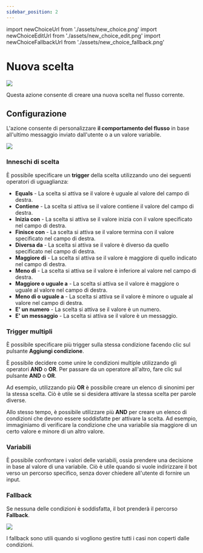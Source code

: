 ```yaml
---
sidebar_position: 2
---
```


import newChoiceUrl from './assets/new_choice.png'
import newChoiceEditUrl from './assets/new_choice_edit.png'
import newChoiceFallbackUrl from './assets/new_choice_fallback.png'

# Nuova scelta

<img src={newChoiceUrl} width={180} />

Questa azione consente di creare una nuova scelta nel flusso corrente.

## Configurazione

L'azione consente di personalizzare **il comportamento del flusso** in base all'ultimo messaggio inviato dall'utente o a un valore variabile.

<img src={newChoiceEditUrl} width={300} />

### Inneschi di scelta

È possibile specificare un **trigger** della scelta utilizzando uno dei seguenti operatori di uguaglianza:

- **Equals** - La scelta si attiva se il valore è uguale al valore del campo di destra.
- **Contiene** - La scelta si attiva se il valore contiene il valore del campo di destra.
- **Inizia con** - La scelta si attiva se il valore inizia con il valore specificato nel campo di destra.
- **Finisce con** - La scelta si attiva se il valore termina con il valore specificato nel campo di destra.
- **Diversa da** - La scelta si attiva se il valore è diverso da quello specificato nel campo di destra.
- **Maggiore di** - La scelta si attiva se il valore è maggiore di quello indicato nel campo di destra.
- **Meno di** - La scelta si attiva se il valore è inferiore al valore nel campo di destra.
- **Maggiore o uguale a** - La scelta si attiva se il valore è maggiore o uguale al valore nel campo di destra.
- **Meno di o uguale a** - La scelta si attiva se il valore è minore o uguale al valore nel campo di destra.
- **E' un numero** - La scelta si attiva se il valore è un numero.
- **E' un messaggio** - La scelta si attiva se il valore è un messaggio.

### Trigger multipli

È possibile specificare più trigger sulla stessa condizione facendo clic sul pulsante **Aggiungi condizione**.

È possibile decidere come unire le condizioni multiple utilizzando gli operatori **AND** o **OR**. Per passare da un operatore all'altro, fare clic sul pulsante **AND** o **OR**.

Ad esempio, utilizzando più **OR** è possibile creare un elenco di sinonimi per la stessa scelta. Ciò è utile se si desidera attivare la stessa scelta per parole diverse.

Allo stesso tempo, è possibile utilizzare più **AND** per creare un elenco di condizioni che devono essere soddisfatte per attivare la scelta. Ad esempio, immaginiamo di verificare la condizione che una variabile sia maggiore di un certo valore e minore di un altro valore.


### Variabili

È possibile confrontare i valori delle variabili, ossia prendere una decisione in base al valore di una variabile. Ciò è utile quando si vuole indirizzare il bot verso un percorso specifico, senza dover chiedere all'utente di fornire un input.

### Fallback

Se nessuna delle condizioni è soddisfatta, il bot prenderà il percorso **Fallback**.

<img src={newChoiceFallbackUrl} width={500} />

I fallback sono utili quando si vogliono gestire tutti i casi non coperti dalle condizioni.